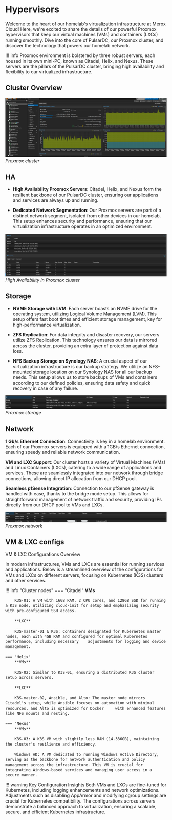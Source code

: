 # Hypervisors 


Welcome to the heart of our homelab's virtualization infrastructure at Merox Cloud! Here, we're excited to share the details of our powerful Proxmox hypervisors that keep our virtual machines (VMs) and containers (LXCs) running smoothly. Dive into the core of PulsarDC, our Proxmox cluster, and discover the technology that powers our homelab network.


!!! info
    Proxmox environment is bolstered by three robust servers, each housed in its own mini-PC, known as Citadel, Helix, and Nexus. These servers are the pillars of the PulsarDC cluster, bringing high availability and flexibility to our virtualized infrastructure.

## Cluster Overview 
![Proxmox cluster](/images/content/proxmoxenv.png) 
*Proxmox cluster*


## HA
-    **High Availability Proxmox Servers**: Citadel, Helix, and Nexus form the resilient backbone of our PulsarDC cluster, ensuring our applications and services are always up and running.


-    **Dedicated Network Segmentation**: Our Proxmox servers are part of a distinct network segment, isolated from other devices in our homelab. This setup enhances security and performance, ensuring that our virtualization infrastructure operates in an optimized environment.

![High Availability](/images/content/ha.png "High Availability")
*High Availability in Proxmox cluster*
## Storage
-    **NVME Storage with LVM**: Each server boasts an NVME drive for the operating system, utilizing Logical Volume Management (LVM). This setup offers fast boot times and efficient storage management, key for high-performance virtualization.

-    **ZFS Replication**: For data integrity and disaster recovery, our servers utilize ZFS Replication. This technology ensures our data is mirrored across the cluster, providing an extra layer of protection against data loss.

-    **NFS Backup Storage on Synology NAS**: A crucial aspect of our virtualization infrastructure is our backup strategy. We utilize an NFS-mounted storage location on our Synology NAS for all our backup needs. This setup allows us to store backups of VMs and containers according to our defined policies, ensuring data safety and quick recovery in case of any failure.

![Proxmox Storage](/images/content/storage.png "Proxmox Storage")
*Proxmox storage*

## Network
**1 Gb/s Ethernet Connection**: Connectivity is key in a homelab environment. Each of our Proxmox servers is equipped with a 1GB/s Ethernet connection, ensuring speedy and reliable network communication.

**VM and LXC Support**: Our cluster hosts a variety of Virtual Machines (VMs) and Linux Containers (LXCs), catering to a wide range of applications and services. These are seamlessly integrated into our network through bridge connections, allowing direct IP allocation from our DHCP pool.

**Seamless pfSense Integration**: Connection to our pfSense gateway is handled with ease, thanks to the bridge mode setup. This allows for straightforward management of network traffic and security, providing IPs directly from our DHCP pool to VMs and LXCs.

![Proxmox Network](/images/content/pnetwork.png "Proxmox Network")
*Proxmox network*


## VM & LXC configs


VM & LXC Configurations Overview

In modern infrastructures, VMs and LXCs are essential for running services and applications. Below is a streamlined overview of the configurations for VMs and LXCs on different servers, focusing on Kubernetes (K3S) clusters and other services.

!!! info "Cluster nodes"
    === "Citadel"
        **VMs**

        K3S-01: A VM with 16GB RAM, 2 CPU cores, and 128GB SSD for running a K3S node, utilizing cloud-init for setup and emphasizing security with pre-configured SSH access.

        **LXC**

        K3S-master-01 & K3S: Containers designated for Kubernetes master nodes, each with 4GB RAM and configured for optimal Kubernetes performance, including necessary    adjustments for logging and device management.

    === "Helix"
        **VMs**

        K3S-02: Similar to K3S-01, ensuring a distributed K3S cluster setup across servers.

        **LXC**

        K3S-master-02, Ansible, and Alto: The master node mirrors Citadel's setup, while Ansible focuses on automation with minimal resources, and Alto is optimized for Docker     with enhanced features like NFS mounts and nesting.

    === "Nexus"
        **VMs**

        K3S-03: A K3S VM with slightly less RAM (14.336GB), maintaining the cluster's resilience and efficiency.
        
        Windows AD: A VM dedicated to running Windows Active Directory, serving as the backbone for network authentication and policy management across the infrastructure. This VM is crucial for integrating Windows-based services and managing user access in a secure manner.

   
   

!!! warning 
    Key Configuration Insights
    Both VMs and LXCs are fine-tuned for Kubernetes, including logging enhancements and network optimizations.
    Adjustments such as disabling AppArmor and modifying cgroup settings are crucial for Kubernetes compatibility.
    The configurations across servers demonstrate a balanced approach to virtualization, ensuring a scalable, secure, and efficient Kubernetes infrastructure.


